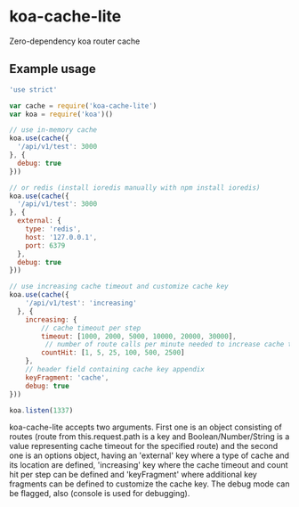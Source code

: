 # koa-cache-lite

Zero-dependency koa router cache

## Example usage

```js
'use strict'

var cache = require('koa-cache-lite')
var koa = require('koa')()

// use in-memory cache
koa.use(cache({
  '/api/v1/test': 3000
}, {
  debug: true
}))

// or redis (install ioredis manually with npm install ioredis)
koa.use(cache({
  '/api/v1/test': 3000
}, {
  external: {
    type: 'redis',
    host: '127.0.0.1',
    port: 6379
  },
  debug: true
}))

// use increasing cache timeout and customize cache key
koa.use(cache({
    '/api/v1/test': 'increasing'
  }, {
    increasing: {
        // cache timeout per step
        timeout: [1000, 2000, 5000, 10000, 20000, 30000],
         // number of route calls per minute needed to increase cache timeout
        countHit: [1, 5, 25, 100, 500, 2500]
    },
    // header field containing cache key appendix
    keyFragment: 'cache',
    debug: true
}))

koa.listen(1337)
```

koa-cache-lite accepts two arguments.
First one is an object consisting of routes (route from this.request.path is a key and Boolean/Number/String is a value representing cache timeout for the specified route) and the second one is an options object, having an 'external' key where a type of cache and its location are defined, 'increasing' key where the cache timeout and count hit per step can be defined and 'keyFragment' where additional key fragments can be defined to customize the cache key. The debug mode can be flagged, also (console is used for debugging).
